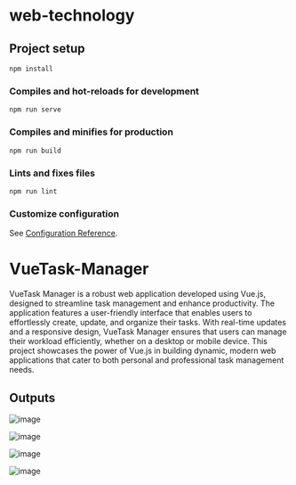 # web-technology

## Project setup
```
npm install
```

### Compiles and hot-reloads for development
```
npm run serve
```

### Compiles and minifies for production
```
npm run build
```

### Lints and fixes files
```
npm run lint
```

### Customize configuration
See [Configuration Reference](https://cli.vuejs.org/config/).

# VueTask-Manager

VueTask Manager is a robust web application developed using Vue.js, designed to streamline task management and enhance productivity. The application features a user-friendly interface that enables users to effortlessly create, update, and organize their tasks. With real-time updates and a responsive design, VueTask Manager ensures that users can manage their workload efficiently, whether on a desktop or mobile device. This project showcases the power of Vue.js in building dynamic, modern web applications that cater to both personal and professional task management needs.


## Outputs

![image](https://github.com/user-attachments/assets/9884125c-8964-4966-b756-855064ea441d)

![image](https://github.com/user-attachments/assets/d6eb1466-3149-41e8-a0d9-aaf517643079)

![image](https://github.com/user-attachments/assets/086a6ea2-48ad-446f-81df-7af2eadc9906)

![image](https://github.com/user-attachments/assets/bc28fdf7-a602-4d20-954c-1274a5c52eae)
